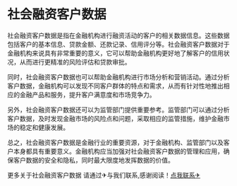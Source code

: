 # 社会融资客户数据

社会融资客户数据是指在金融机构进行融资活动的客户的相关数据信息。这些数据包括客户的基本信息、贷款金额、还款记录、信用评分等。社会融资客户数据对于金融机构来说具有非常重要的意义，它可以帮助金融机构更好地了解客户的信用状况，从而进行更精准的风险评估和贷款审批。

同时，社会融资客户数据也可以帮助金融机构进行市场分析和营销活动。通过分析客户数据，金融机构可以发现不同客户群体的特点和需求，从而有针对性地推出相应的金融产品和服务，提升客户满意度和市场竞争力。

另外，社会融资客户数据还可以为监管部门提供重要参考。监管部门可以通过分析客户数据，及时发现金融市场的风险点和问题，采取相应的监管措施，维护金融市场的稳定和健康发展。

总之，社会融资客户数据是金融行业的重要资源，对于金融机构、监管部门以及客户本身都具有重要意义。金融机构应当加强对社会融资客户数据的管理和应用，确保客户数据的安全和隐私，同时最大限度地发挥数据的价值。

更多关于社会融资客户数据 请通过✈与我们联系,感谢阅读！[点我联系✈](https://plus.G208.com)